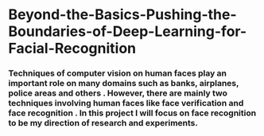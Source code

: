 # Beyond-the-Basics-Pushing-the-Boundaries-of-Deep-Learning-for-Facial-Recognition


### Techniques of computer vision on human faces play an important role on many domains such as banks, airplanes, police areas and others . However, there are mainly two techniques involving human faces like face verification and face recognition . In this project I will focus on face recognition to be my direction of research and experiments.
